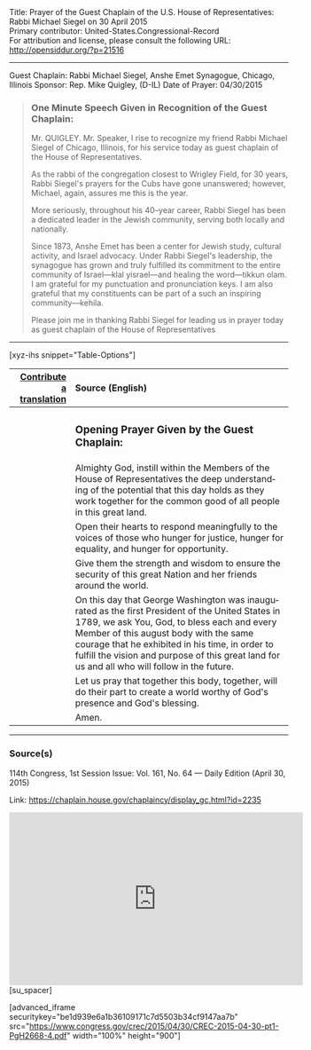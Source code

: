 <html>
<head></head>
<body>
Title: Prayer of the Guest Chaplain of the U.S. House of Representatives: Rabbi Michael Siegel on 30 April 2015<br />
Primary contributor: United-States.Congressional-Record<br />
For attribution and license, please consult the following URL: <a href="http://opensiddur.org/?p=21516">http://opensiddur.org/?p=21516</a>
<p />
<hr />

Guest Chaplain: Rabbi Michael Siegel, Anshe Emet Synagogue, Chicago, Illinois
Sponsor: Rep. Mike Quigley, (D-IL)
Date of Prayer: 04/30/2015

<blockquote>
<h3>One Minute Speech Given in Recognition of the Guest Chaplain:</h3>
Mr. QUIGLEY. Mr. Speaker, I rise to recognize my friend Rabbi Michael Siegel of Chicago, Illinois, for his service today as guest chaplain of the House of Representatives.

As the rabbi of the congregation closest to Wrigley Field, for 30 years, Rabbi Siegel's prayers for the Cubs have gone unanswered; however, Michael, again, assures me this is the year.

More seriously, throughout his 40–year career, Rabbi Siegel has been a dedicated leader in the Jewish community, serving both locally and nationally.

Since 1873, Anshe Emet has been a center for Jewish study, cultural activity, and Israel advocacy. Under Rabbi Siegel's leadership, the synagogue has grown and truly fulfilled its commitment to the entire community of Israel––klal yisrael––and healing the word––tikkun olam. I am grateful for my punctuation and pronunciation keys. I am also grateful that my constituents can be part of a such an inspiring community––kehila.

Please join me in thanking Rabbi Siegel for leading us in prayer today as guest chaplain of the House of Representatives
</blockquote>

<hr />

[xyz-ihs snippet="Table-Options"]<table style="margin-left: auto; margin-right: auto;" class="draggable">
<thead><tr><th id="x" style="text-align: right;"><a href="/contributing/upload/">Contribute a translation</a></th><th style="text-align: left;">Source (English)</th></tr></thead>
<tbody>
<tr><td style="vertical-align:top;">
<div class="liturgy" lang="he">

</span></div></td>
 
<td style="vertical-align:top;">
<div class="english" lang="en">
<h3>Opening Prayer Given by the Guest Chaplain:</h3>
</div></td></tr>


<tr><td style="vertical-align:top;">
<div class="liturgy" lang="he">

</span></div></td>
 
<td style="vertical-align:top;">
<div class="english" lang="en">
Almighty God, 
instill within the Members of the House of Representatives 
the deep understanding of the potential that this day holds 
as they work together 
for the common good 
of all people 
in this great land.
</div></td></tr>


<tr><td style="vertical-align:top;">
<div class="liturgy" lang="he">

</span></div></td>
 
<td style="vertical-align:top;">
<div class="english" lang="en">
Open their hearts 
to respond meaningfully 
to the voices of those 
who hunger for justice, 
hunger for equality, 
and hunger for opportunity.
</div></td></tr>


<tr><td style="vertical-align:top;">
<div class="liturgy" lang="he">

</span></div></td>
 
<td style="vertical-align:top;">
<div class="english" lang="en">
Give them the strength and wisdom 
to ensure the security of this great Nation 
and her friends around the world.
</div></td></tr>


<tr><td style="vertical-align:top;">
<div class="liturgy" lang="he">

</span></div></td>
 
<td style="vertical-align:top;">
<div class="english" lang="en">
On this day that George Washington was inaugurated 
as the first President of the United States in 1789, 
we ask You, God, 
to bless each and every Member of this august body 
with the same courage that he exhibited in his time, 
in order to fulfill the vision and purpose of this great land 
for us and all who will follow in the future.
</div></td></tr>


<tr><td style="vertical-align:top;">
<div class="liturgy" lang="he">

</span></div></td>
 
<td style="vertical-align:top;">
<div class="english" lang="en">
Let us pray that together this body, together, 
will do their part to create a world 
worthy of God's presence 
and God's blessing.
</div></td></tr>


<tr><td style="vertical-align:top;">
<div class="liturgy" lang="he">

</span></div></td>
 
<td style="vertical-align:top;">
<div class="english" lang="en">
Amen.
</div></td></tr>
</tbody></table>

<hr />

<h3>Source(s)</h3>

114th Congress, 1st Session
Issue: Vol. 161, No. 64 — Daily Edition (April 30, 2015)

Link: <a href="https://chaplain.house.gov/chaplaincy/display_gc.html?id=2235">https://chaplain.house.gov/chaplaincy/display_gc.html?id=2235</a>

<iframe width=530 height=312 src='https://www.c-span.org/video/standalone/?c4536239/rabbi-michael-siegel-anshe-emet-synagogue-chicago-il' allowfullscreen='allowfullscreen' frameborder=0></iframe>[su_spacer]

[advanced_iframe securitykey="be1d939e6a1b36109171c7d5503b34cf9147aa7b" src="https://www.congress.gov/crec/2015/04/30/CREC-2015-04-30-pt1-PgH2668-4.pdf" width="100%" height="900"]
</body>
</html>